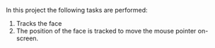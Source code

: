 In this project the following tasks are performed:
1) Tracks the face
2) The position of the face is tracked to move the mouse pointer on-screen.
